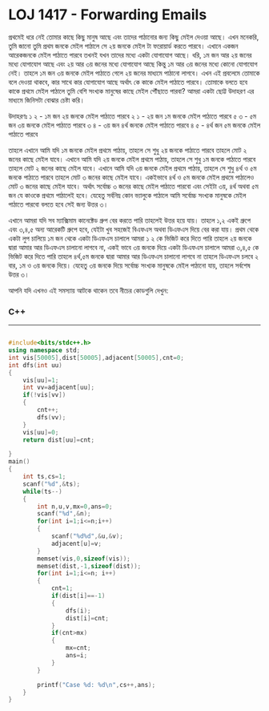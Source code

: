 # LOJ 1417 - Forwarding Emails

প্রথমেই ধরে নেই তোমার কাছে কিছু মানুষ আছে এবং তাদের পাঠানোর জন্য কিছু মেইল দেওয়া আছে।
এখন মনেকরি, তুমি জানো তুমি প্রথম জনকে মেইল পাঠালে সে ২য় জনকে মেইল টা ফরোয়ার্ড করতে পারবে।
এখানে একজন আরেকজনকে মেইল পাঠাতে পারবে তখনই যখন তাদের মধ্যে একটা যোগাযোগ আছে।
ধরি, ১ম জন আর ২য় জনের মধ্যে যোগাযোগ আছে এবং ২য় আর ৩য় জনের মধ্যে যোগাযোগ আছে কিন্তু ১ম আর ৩য় জনের মধ্যে কোনো যোগাযোগ নেই। 
তাহলে ১ম জন ৩য় জনকে মেইল পাঠাতে গেলে ২য় জনের মাধ্যমে পাঠানো লাগবে।
এখন এই প্রবলেমে তোমাকে বলে দেওয়া থাকবে, কার সাথে কার যোগাযোগ আছে অর্থাৎ কে কাকে মেইল পাঠাতে পারবে।
তোমাকে বলতে হবে কাকে প্রথমে মেইল পাঠালে তুমি বেশি সংখ্যক মানুষের কাছে মেইল পৌঁছাতে পারবা?
আমরা একটা ছোট্ট উদাহরণ এর মাধ্যমে জিনিসটা বোঝার চেষ্টা করি। 

উদাহরণঃ 
১ ২ - ১ম জন ২য় জনকে মেইল পাঠাতে পারবে 
২ ১ - ২য় জন ১ম জনকে মেইল পাঠাতে পারবে
৫ ৩ - ৫ম জন ৩য় জনকে মেইল পাঠাতে পারবে
৩ ৪ - ৩য় জন ৪র্থ জনকে মেইল পাঠাতে পারবে
৪ ৫ - ৪র্থ জন ৫ম জনকে মেইল পাঠাতে পারবে

তাহলে এখানে আমি যদি ১ম জনকে মেইল প্রথমে পাঠায়, তাহলে সে শুধু ২য় জনকে পাঠাতে পারবে তাহলে মোট ২ জনের কাছে মেইল যাবে।
এখানে আমি যদি ২য় জনকে মেইল প্রথমে পাঠায়, তাহলে সে শুধু ১ম জনকে পাঠাতে পারবে তাহলে মোট ২ জনের কাছে মেইল যাবে।
এখানে আমি যদি ৩য় জনকে মেইল প্রথমে পাঠায়, তাহলে সে শুধু ৪র্থ ও ৫ম জনকে পাঠাতে পারবে তাহলে মোট ৩ জনের কাছে মেইল যাবে।
একইভাবে ৪র্থ ও ৫ম জনকে মেইল প্রথমে পাঠালেও মোট ৩ জনের কাছে মেইল যাবে।
অর্থাৎ সর্বোচ্চ ৩ জনের কাছে মেইল পাঠাতে পারবো এবং সেইটা ৩য়, ৪র্থ অথবা ৫ম জন যে কাওকে প্রথমে পাঠালেই হবে।
যেহেতু সর্বনিম্ন কোন ভ্যালুকে পাঠালে আমি সর্বোচ্চ সংখ্যক মানুষকে মেইল পাঠাতে পারবো বলতে হবে সেই জন্য উত্তর ৩। 

এখানে আমরা যদি সব ম্যাক্সিমাম কানেক্টেড গ্রুপ বের করতে পারি তাহলেই উত্তর হয়ে যায়। 
তাহলে ১,২ একই গ্রুপে এবং ৩,৪,৫ অন্য আরেকটি গ্রুপে হবে, যেইটা খুব সহজেই বিএফএস অথবা ডিএফএস দিয়ে বের করা যায়। 
প্রথম থেকে একটা লুপ চালিয়ে ১ম জন থেকে একটা ডিএফএস চালালে আমরা ১ ২ কে ভিজিট করে দিতে পারি তাহলে ২য় জনকে দ্বারা আমার আর ডিএফএস চালানো লাগবে না,
একই ভাবে ৩য় জনকে দিয়ে একটা ডিএফএস চালালে আমরা ৩,৪,৫ কে ভিজিট করে দিতে পারি তাহলে ৪র্থ,৫ম জনকে দ্বারা আমার আর ডিএফএস চালানো লাগবে না 
তাহলে ডিএফএস চলবে ২ বার, ১ম ও ৩য় জনকে দিয়ে। যেহেতু ৩য় জনকে দিয়ে সর্বোচ্চ সংখ্যক মানুষকে মেইল পাঠানো যায়, তাহলে সর্বশেষ উত্তর ৩।


আপনি যদি এখনও এই সমস্যায় আটকে থাকেন তবে নীচের কোডগুলি দেখুন:

### C++ 
-----
```c++

#include<bits/stdc++.h>
using namespace std;
int vis[50005],dist[50005],adjacent[50005],cnt=0;
int dfs(int uu)
{
    vis[uu]=1;
    int vv=adjacent[uu];
    if(!vis[vv])
    {
        cnt++;
        dfs(vv);
    }
    vis[uu]=0;
    return dist[uu]=cnt;

}
main()
{   
    int ts,cs=1;
    scanf("%d",&ts);
    while(ts--)
    {
        int n,u,v,mx=0,ans=0;
        scanf("%d",&n);
        for(int i=1;i<=n;i++)
        {
            scanf("%d%d",&u,&v);
            adjacent[u]=v;
        }
        memset(vis,0,sizeof(vis));
        memset(dist,-1,sizeof(dist));
        for(int i=1;i<=n; i++)
        {
            cnt=1;
            if(dist[i]==-1)
            {
                dfs(i);
                dist[i]=cnt;
            }
            if(cnt>mx)
            {
                mx=cnt;
                ans=i;
            }
        }

        printf("Case %d: %d\n",cs++,ans);
    }
}

```